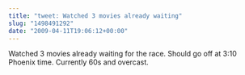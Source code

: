 ```yaml
---
title: "tweet: Watched 3 movies already waiting"
slug: "1498491292"
date: "2009-04-11T19:06:12+00:00"
---
```

Watched 3 movies already waiting for the race. Should go off at 3:10 Phoenix time. Currently 60s and overcast.